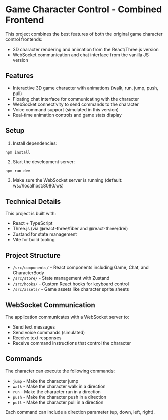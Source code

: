 # Game Character Control - Combined Frontend

This project combines the best features of both the original game character control frontends:
- 3D character rendering and animation from the React/Three.js version
- WebSocket communication and chat interface from the vanilla JS version

## Features

- Interactive 3D game character with animations (walk, run, jump, push, pull)
- Floating chat interface for communicating with the character
- WebSocket connectivity to send commands to the character
- Voice command support (simulated in this version)
- Real-time animation controls and game stats display

## Setup

1. Install dependencies:
```
npm install
```

2. Start the development server:
```
npm run dev
```

3. Make sure the WebSocket server is running (default: ws://localhost:8080/ws)

## Technical Details

This project is built with:
- React + TypeScript
- Three.js (via @react-three/fiber and @react-three/drei)
- Zustand for state management
- Vite for build tooling

## Project Structure

- `/src/components/` - React components including Game, Chat, and CharacterBody
- `/src/store/` - State management with Zustand
- `/src/hooks/` - Custom React hooks for keyboard control
- `/src/assets/` - Game assets like character sprite sheets

## WebSocket Communication

The application communicates with a WebSocket server to:
- Send text messages
- Send voice commands (simulated)
- Receive text responses
- Receive command instructions that control the character

## Commands

The character can execute the following commands:
- `jump` - Make the character jump
- `walk` - Make the character walk in a direction
- `run` - Make the character run in a direction
- `push` - Make the character push in a direction
- `pull` - Make the character pull in a direction

Each command can include a direction parameter (up, down, left, right). 